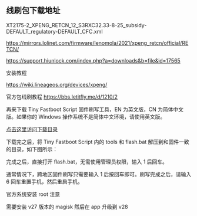 ## 线刷包下载地址

XT2175-2_XPENG_RETCN_12_S3RXC32.33-8-25_subsidy-DEFAULT_regulatory-DEFAULT_CFC.xml

https://mirrors.lolinet.com/firmware/lenomola/2021/xpeng_retcn/official/RETCN/

https://support.hiunlock.com/index.php?a=downloads&b=file&id=17565

安装教程

https://wiki.lineageos.org/devices/xpeng/



官方包线刷教程 https://bbs.letitfly.me/d/1210/2

再来下载 Tiny Fastboot Script 固件刷写工具，EN 为英文版，CN 为简体中文版。如果你的 Windows 操作系统不是简体中文环境，请使用英文版。

[点击这里访问下载目录](https://mirrors.lolinet.com/software/windows/TinyFastbootScript/)

下载完之后，将 Tiny Fastboot Script 内的 tools 和 flash.bat 解压到和固件一致的目录，如下图所示：

完成之后，直接打开 flash.bat，无需使用管理员权限，输入 1 后回车。

通常情况下，跨地区固件刷写只需要输入 1 后按回车即可。刷写完成之后，请输入 6 回车重置手机，然后重启手机。



官方系统安装 root 注意

需要安装 v27 版本的 magisk 然后在 app 升级到 v28